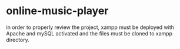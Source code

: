 # online-music-player
in order to properly review the project, 
xampp must be deployed with Apache and mySQL activated and the files must be cloned to xampp directory.

